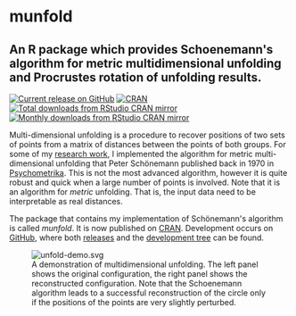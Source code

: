 # munfold
## An R package which provides Schoenemann's algorithm for metric multidimensional unfolding and Procrustes rotation of unfolding results.

[![Current release on GitHub](https://img.shields.io/github/release/melff/munfold.svg)](https://github.com/melff/munfold/releases/)
[![CRAN](https://www.r-pkg.org/badges/version/munfold)](https://cran.r-project.org/package=munfold)
[![Total downloads from RStudio CRAN mirror](https://cranlogs.r-pkg.org/badges/grand-total/munfold)](https://cran.r-project.org/web/packages/munfold/index.html)
[![Monthly downloads from RStudio CRAN mirror](https://cranlogs.r-pkg.org/badges/munfold)](https://cran.r-project.org/web/packages/munfold/index.html)


Multi-dimensional unfolding is a procedure to recover positions of two
sets of points from a matrix of distances between the points of both
groups. For some of my [research
work](http://dx.doi.org/10.1016/j.electstud.2009.02.002), I implemented
the algorithm for metric multi-dimensional unfolding that Peter
Schönemann published back in 1970 in
[Psychometrika](http://www.springerlink.com/content/6123373164863474/).
This is not the most advanced algorithm, however it is quite robust and
quick when a large number of points is involved. Note that it is an
algorithm for *metric* unfolding. That is, the input data need to be
interpretable as real distances.

The package that contains my implementation of Schönemann's algorithm is
called *munfold*. It is now published on
[CRAN](http://cran.r-project.org/package=munfold). Development occurs on
[GitHub](http://github.com), where both
[releases](https://github.com/melff/munfold/releases) and the
[development tree](https://github.com/melff/munfold) can be found.

<figure>
<img src="man/figures/unfold-demo.svg" alt="unfold-demo.svg" />
<figcaption>A demonstration of multidimensional unfolding. The left
panel shows the original configuration, the right panel shows the
reconstructed configuration. Note that the Schoenemann algorithm leads
to a successful reconstruction of the circle only if the positions of
the points are very slightly perturbed.</figcaption>
</figure>

